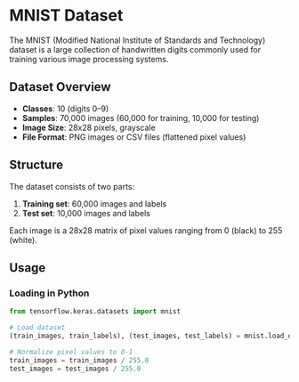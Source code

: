 # MNIST Dataset

The MNIST (Modified National Institute of Standards and Technology) dataset is a large collection of handwritten digits commonly used for training various image processing systems.

## Dataset Overview

- **Classes**: 10 (digits 0–9)
- **Samples**: 70,000 images (60,000 for training, 10,000 for testing)
- **Image Size**: 28x28 pixels, grayscale
- **File Format**: PNG images or CSV files (flattened pixel values)

## Structure

The dataset consists of two parts:
1. **Training set**: 60,000 images and labels
2. **Test set**: 10,000 images and labels

Each image is a 28x28 matrix of pixel values ranging from 0 (black) to 255 (white).

## Usage

### Loading in Python

```python
from tensorflow.keras.datasets import mnist

# Load dataset
(train_images, train_labels), (test_images, test_labels) = mnist.load_data()

# Normalize pixel values to 0-1
train_images = train_images / 255.0
test_images = test_images / 255.0
